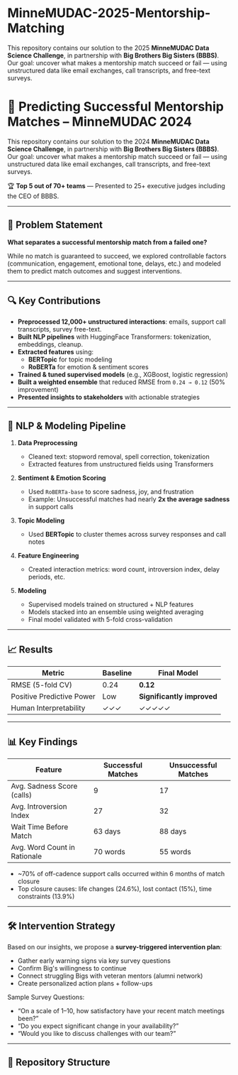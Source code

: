 # MinneMUDAC-2025-Mentorship-Matching
This repository contains our solution to the 2025 **MinneMUDAC Data Science Challenge**, in partnership with **Big Brothers Big Sisters (BBBS)**. Our goal: uncover what makes a mentorship match succeed or fail — using unstructured data like email exchanges, call transcripts, and free-text surveys.

# 🤝 Predicting Successful Mentorship Matches – MinneMUDAC 2024

This repository contains our solution to the 2024 **MinneMUDAC Data Science Challenge**, in partnership with **Big Brothers Big Sisters (BBBS)**. Our goal: uncover what makes a mentorship match succeed or fail — using unstructured data like email exchanges, call transcripts, and free-text surveys.

🏆 **Top 5 out of 70+ teams** — Presented to 25+ executive judges including the CEO of BBBS.

---

## 🧠 Problem Statement

**What separates a successful mentorship match from a failed one?**

While no match is guaranteed to succeed, we explored controllable factors (communication, engagement, emotional tone, delays, etc.) and modeled them to predict match outcomes and suggest interventions.

---

## 🔍 Key Contributions

- **Preprocessed 12,000+ unstructured interactions**: emails, support call transcripts, survey free-text.
- **Built NLP pipelines** with HuggingFace Transformers: tokenization, embeddings, cleanup.
- **Extracted features** using:
  - **BERTopic** for topic modeling
  - **RoBERTa** for emotion & sentiment scores
- **Trained & tuned supervised models** (e.g., XGBoost, logistic regression)
- **Built a weighted ensemble** that reduced RMSE from `0.24 → 0.12` (50% improvement)
- **Presented insights to stakeholders** with actionable strategies

---

## 🧪 NLP & Modeling Pipeline

1. **Data Preprocessing**
   - Cleaned text: stopword removal, spell correction, tokenization
   - Extracted features from unstructured fields using Transformers

2. **Sentiment & Emotion Scoring**
   - Used `RoBERTa-base` to score sadness, joy, and frustration
   - Example: Unsuccessful matches had nearly **2x the average sadness** in support calls

3. **Topic Modeling**
   - Used **BERTopic** to cluster themes across survey responses and call notes

4. **Feature Engineering**
   - Created interaction metrics: word count, introversion index, delay periods, etc.

5. **Modeling**
   - Supervised models trained on structured + NLP features
   - Models stacked into an ensemble using weighted averaging
   - Final model validated with 5-fold cross-validation

---

## 📈 Results

| Metric                  | Baseline | Final Model |
|-------------------------|----------|-------------|
| RMSE (5-fold CV)        | 0.24     | **0.12**     |
| Positive Predictive Power | Low     | **Significantly improved** |
| Human Interpretability  | ✓✓✓      | ✓✓✓✓✓        |

---

## 📊 Key Findings

| Feature                        | Successful Matches | Unsuccessful Matches |
|-------------------------------|--------------------|----------------------|
| Avg. Sadness Score (calls)    | 9                  | 17                   |
| Avg. Introversion Index       | 27                 | 32                   |
| Wait Time Before Match        | 63 days            | 88 days              |
| Avg. Word Count in Rationale  | 70 words           | 55 words             |

- ~70% of off-cadence support calls occurred within 6 months of match closure
- Top closure causes: life changes (24.6%), lost contact (15%), time constraints (13.9%)

---

## 🛠️ Intervention Strategy

Based on our insights, we propose a **survey-triggered intervention plan**:

- Gather early warning signs via key survey questions
- Confirm Big's willingness to continue
- Connect struggling Bigs with veteran mentors (alumni network)
- Create personalized action plans + follow-ups

Sample Survey Questions:
- “On a scale of 1–10, how satisfactory have your recent match meetings been?”
- “Do you expect significant change in your availability?”
- “Would you like to discuss challenges with our team?”

---

## 📁 Repository Structure

